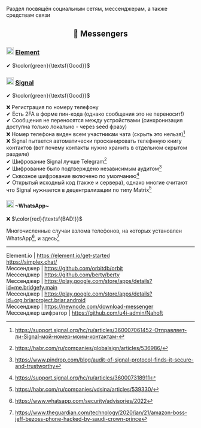 Раздел посвящён социальным сетям, мессенджерам, а также средствам связи

<h2 align="center">🔗 Messengers</h2>

### <img width=20px src="https://i.imgur.com/8tayY2n.png"></img> [Element](https://element.io/)

✔ $\color{green}{\textsf{Good}}$

### <img width=20px src="https://i.imgur.com/X0JxslT.png"></img> [Signal](https://signal.org/)

✔ $\color{green}{\textsf{Good}}$

❌ Регистрация по номеру телефону
<br>
✔ Есть 2FA в форме пин-кода (однако сообщения это не переносит!)
<br>
✔ Сообщения не переносятся между устройствами (синхронизация доступна только локально - через seed фразу)
<br>
❌ Номер телефона виден всем участникам чата (скрыть это нельзя)[^3]
<br>
❌ Signal пытается автоматически просканировать телефнную книгу контактов (вот почему контакты нужно хранить в отдельном скрытом разделе)
<br>
✔ Шифрование Signal лучше Telegram[^4]
<br>
✔ Шифрование было подтверждено независимым аудитом[^5]
<br>
✔ Сквозное шифрование включено по умолчанию[^7]
<br>
✔ Открытый исходный код (также и сервера), однако многие считают что Signal нужнается в децентрализации по типу Matrix[^6]

[^3]: https://support.signal.org/hc/ru/articles/360007061452-Отправляет-ли-Signal-мой-номер-моим-контактам-
[^4]: https://habr.com/ru/companies/globalsign/articles/536986/
[^5]: https://www.pindrop.com/blog/audit-of-signal-protocol-finds-it-secure-and-trustworthy
[^6]: https://habr.com/ru/companies/vdsina/articles/539330/
[^7]: https://support.signal.org/hc/ru/articles/360007318911

#### <img width=20px src="https://i.imgur.com/bs0qdUL.png"></img> ~WhatsApp~ 

❌ $\color{red}{\textsf{BAD!}}$

Многочисленные случаи взлома телефонов, на которых установлен WhatsApp[^1], и здесь[^2]

[^1]: https://www.whatsapp.com/security/advisories/2022
[^2]: https://www.theguardian.com/technology/2020/jan/21/amazon-boss-jeff-bezoss-phone-hacked-by-saudi-crown-prince

----

Element.io | https://element.io/get-started
<br>
https://simplex.chat/
<br>
Мессенджер | https://github.com/orbitdb/orbit
<br>
Мессенджер | https://github.com/berty/berty
<br>
Мессенджер | https://play.google.com/store/apps/details?id=me.bridgefy.main
<br>
Мессенджер | https://play.google.com/store/apps/details?id=org.briarproject.briar.android
<br>
Мессенджер | https://newnode.com/download-messenger
<br>
Мессенджер шифратор | https://github.com/u4i-admin/Nahoft

